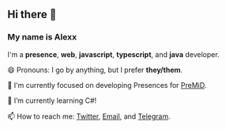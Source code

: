 ## Hi there 👋
### My name is Alexx

I'm a **presence**, **web**, **javascript**, **typescript**, and **java** developer.

😄 Pronouns: I go by anything, but I prefer **they/them**.

🔭 I'm currently focused on developing Presences for [PreMiD](https://premid.app).

🌱 I’m currently learning C#!

📫 How to reach me: [Twitter](https://twitter.com/SnoweyFoxx), [Email](mailto:alex@foxboys.systems), and [Telegram](https://t.me/snoweyfoxx).

<!--
**feet/feet** is a ✨ _special_ ✨ repository because its `README.md` (this file) appears on your GitHub profile.

Here are some ideas to get you started:

- 🔭 I’m currently working on ...
- 🌱 I’m currently learning ...
- 👯 I’m looking to collaborate on ...
- 🤔 I’m looking for help with ...
- 💬 Ask me about ...
- 📫 How to reach me: ...
- 😄 Pronouns: ...
- ⚡ Fun fact: ...
-->
